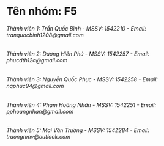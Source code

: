 # Tên nhóm: F5
<h6> Thành viên 1: Trần Quốc Bình    - MSSV: 1542210 - Email: tranquocbinh1208@gmail.com <h6>
<h6> Thành viên 2: Dương Hiển Phú    - MSSV: 1542257 - Email: phucdth12a@gmail.com <h6>
<h6> Thành viên 3: Nguyễn Quốc Phục  - MSSV: 1542258 - Email: nqphuc94@gmail.com <h6>
<h6> Thành viên 4: Phạm Hoàng Nhân   - MSSV: 1542251 - Email: pphoangnhan@gmail.com <h6>
<h6> Thành viên 5: Mai Văn Trường    - MSSV: 1542284 - Email: truongnmv@outlook.com <h6>
